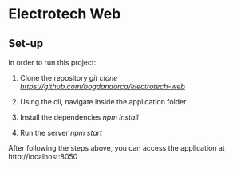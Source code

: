 # Electrotech Web

## Set-up

In order to run this project:

1. Clone the repository *git clone https://github.com/bogdandorca/electrotech-web*

2. Using the cli, navigate inside the application folder

3. Install the dependencies *npm install*

4. Run the server *npm start*

After following the steps above, you can access the application at http://localhost:8050

